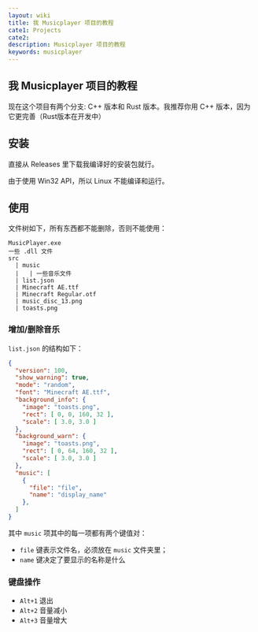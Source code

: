 ```yaml
---
layout: wiki
title: 我 Musicplayer 项目的教程
cate1: Projects
cate2:
description: Musicplayer 项目的教程
keywords: musicplayer
---
```


## 我 Musicplayer 项目的教程

现在这个项目有两个分支: C++ 版本和 Rust 版本。我推荐你用 C++ 版本，因为它更完善（Rust版本在开发中）

## 安装

直接从 Releases 里下载我编译好的安装包就行。

由于使用 Win32 API，所以 Linux 不能编译和运行。

## 使用

文件树如下，所有东西都不能删除，否则不能使用：

```
MusicPlayer.exe
一些 .dll 文件
src
  | music
  |   | 一些音乐文件
  | list.json
  | Minecraft AE.ttf
  | Minecraft Regular.otf
  | music_disc_13.png
  | toasts.png
```

### 增加/删除音乐

``list.json`` 的结构如下：

```json
{
  "version": 100,
  "show_warning": true,
  "mode": "random",
  "font": "Minecraft AE.ttf",
  "background_info": {
    "image": "toasts.png",
    "rect": [ 0, 0, 160, 32 ],
    "scale": [ 3.0, 3.0 ]
  },
  "background_warn": {
    "image": "toasts.png",
    "rect": [ 0, 64, 160, 32 ],
    "scale": [ 3.0, 3.0 ]
  },
  "music": [
    {
      "file": "file",
      "name": "display_name"
    },
  ]
}
```

其中 ``music`` 项其中的每一项都有两个键值对：
- ``file`` 键表示文件名，必须放在 ``music`` 文件夹里；
- ``name`` 键决定了要显示的名称是什么

### 键盘操作

- ``Alt+1`` 退出
- ``Alt+2`` 音量减小
- ``Alt+3`` 音量增大
